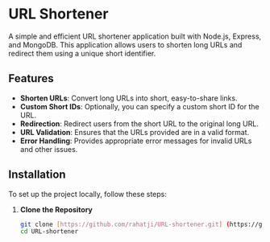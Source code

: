 # URL Shortener

A simple and efficient URL shortener application built with Node.js, Express, and MongoDB. This application allows users to shorten long URLs and redirect them using a unique short identifier. 

## Features

- **Shorten URLs**: Convert long URLs into short, easy-to-share links.
- **Custom Short IDs**: Optionally, you can specify a custom short ID for the URL.
- **Redirection**: Redirect users from the short URL to the original long URL.
- **URL Validation**: Ensures that the URLs provided are in a valid format.
- **Error Handling**: Provides appropriate error messages for invalid URLs and other issues.

## Installation

To set up the project locally, follow these steps:

1. **Clone the Repository**

   ```bash
   git clone [https://github.com/rahatji/URL-shortener.git] (https://github.com/rahatji/URL-shortener.git)
   cd URL-shortener
